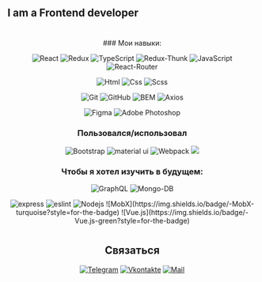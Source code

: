 

<!-- ## I am a Frontend developer, I am 19 years old, I live in Ingushetia -->

## I am a Frontend developer
#


<div align="center">
### Мои навыки:


![React](https://img.shields.io/badge/-React-00BFFF?style=for-the-badge&logo=react&logoColor=000)
![Redux](https://img.shields.io/badge/-Redux-5A009D?style=for-the-badge&logo=redux&logoColor=000)
![TypeScript](https://img.shields.io/badge/-TypeScript-2f74c0?style=for-the-badge&logo=TypeScript&logoColor=000)
<img alt="Redux-Thunk" src="https://img.shields.io/badge/-Redux_Thunk-white?style=for-the-badge&logo=Redux&logoColor=430098" />
![JavaScript](https://img.shields.io/badge/-JavaScript-FFFF00?style=for-the-badge&logo=javascript&logoColor=000)
<img alt="React-Router" src="https://img.shields.io/badge/-React_Router-black?style=for-the-badge&logo=react-router&logoColor=orange" />

![Html](https://img.shields.io/badge/-Html-ff5500?style=for-the-badge&logo=html5&logoColor=000)
![Css](https://img.shields.io/badge/-Css-0022ff?style=for-the-badge&logo=css3&logoColor=fff)
![Scss](https://img.shields.io/badge/-Scss-fc00a8?style=for-the-badge&logo=sass&logoColor=000)

![Git](https://img.shields.io/badge/-Git-f75e5e?style=for-the-badge&logo=git&logoColor=000)
![GitHub](https://img.shields.io/badge/-GitHub-101012?style=for-the-badge&logo=GitHub&logoColor=fff)
![BEM](https://img.shields.io/badge/-BEM-008275?style=for-the-badge&logo=bem&logoColor=000)
<img alt="Axios" src="https://img.shields.io/badge/-Axios-black?style=for-the-badge&logo=&logoColor=white" />

![Figma](https://img.shields.io/badge/-Figma-0d8200?style=for-the-badge&logo=Figma&logoColor=fff)
![Adobe Photoshop](https://img.shields.io/badge/-Adobe_Photoshop-011161?style=for-the-badge&logo=AdobePhotoshop&logoColor=fff)

### Пользовался/использовал

![Bootstrap](https://img.shields.io/badge/-Bootstrap-3f00ab?style=for-the-badge&logo=Bootstrap&logoColor=fff)
![material ui](https://img.shields.io/badge/-material_ui-4260f5?style=for-the-badge&logo=materialui&logoColor=fff)
![Webpack](https://img.shields.io/badge/-Webpack-blue?style=for-the-badge)
![](https://img.shields.io/badge/styled_components%20-DB7093.svg?&style=for-the-badge&logo=styled-components&logoColor=white)




 
 ### Чтобы я хотел изучить  в будущем:
![GraphQL](https://img.shields.io/badge/-GraphQL-black?style=for-the-badge)
 <img alt="Mongo-DB" src="https://img.shields.io/badge/-Mongo_DB-red?style=for-the-badge&logo=MongoDB&logoColor=black" />


<img alt="express" src="https://img.shields.io/badge/express-green?style=for-the-badge&logo=express">
 <img alt="eslint" src="https://img.shields.io/badge/eslint-blue?style=for-the-badge&logo=eslint">
 <img alt="Nodejs" src="https://img.shields.io/badge/-Nodejs-43853d?style=for-the-badge&logo=Node.js&logoColor=white" />
![MobX](https://img.shields.io/badge/-MobX-turquoise?style=for-the-badge)
![Vue.js](https://img.shields.io/badge/-Vue.js-green?style=for-the-badge)




#
## Связаться

[![Telegram](https://img.shields.io/badge/-Telegram-090909?style=for-the-badge&logo=telegram&logoColor=27A0D9)](https://t.me/Suleymanov_Ali)
[![Vkontakte](https://img.shields.io/badge/-Vkontakte-090909?style=for-the-badge&logo=Vk&logoColor=4F7DB3)](https://vk.com/suleymanov_ali)
[![Mail](https://img.shields.io/badge/-Mail-090909?style=for-the-badge&logo=Mail&logoColor=4F7DB3)](https://e.mail.ru/cgi-bin/sentmsg?To=suleymanov.web@gmail.ru&from=otvet)





</div>
